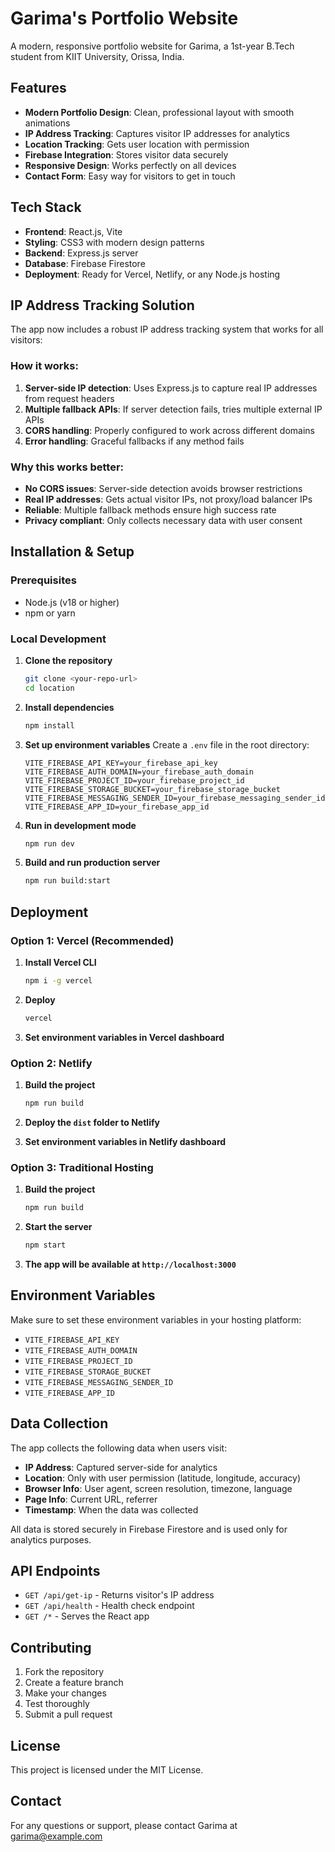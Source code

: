 # Garima's Portfolio Website

A modern, responsive portfolio website for Garima, a 1st-year B.Tech student from KIIT University, Orissa, India.

## Features

- **Modern Portfolio Design**: Clean, professional layout with smooth animations
- **IP Address Tracking**: Captures visitor IP addresses for analytics
- **Location Tracking**: Gets user location with permission
- **Firebase Integration**: Stores visitor data securely
- **Responsive Design**: Works perfectly on all devices
- **Contact Form**: Easy way for visitors to get in touch

## Tech Stack

- **Frontend**: React.js, Vite
- **Styling**: CSS3 with modern design patterns
- **Backend**: Express.js server
- **Database**: Firebase Firestore
- **Deployment**: Ready for Vercel, Netlify, or any Node.js hosting

## IP Address Tracking Solution

The app now includes a robust IP address tracking system that works for all visitors:

### How it works:
1. **Server-side IP detection**: Uses Express.js to capture real IP addresses from request headers
2. **Multiple fallback APIs**: If server detection fails, tries multiple external IP APIs
3. **CORS handling**: Properly configured to work across different domains
4. **Error handling**: Graceful fallbacks if any method fails

### Why this works better:
- **No CORS issues**: Server-side detection avoids browser restrictions
- **Real IP addresses**: Gets actual visitor IPs, not proxy/load balancer IPs
- **Reliable**: Multiple fallback methods ensure high success rate
- **Privacy compliant**: Only collects necessary data with user consent

## Installation & Setup

### Prerequisites
- Node.js (v18 or higher)
- npm or yarn

### Local Development

1. **Clone the repository**
   ```bash
   git clone <your-repo-url>
   cd location
   ```

2. **Install dependencies**
   ```bash
   npm install
   ```

3. **Set up environment variables**
   Create a `.env` file in the root directory:
   ```
   VITE_FIREBASE_API_KEY=your_firebase_api_key
   VITE_FIREBASE_AUTH_DOMAIN=your_firebase_auth_domain
   VITE_FIREBASE_PROJECT_ID=your_firebase_project_id
   VITE_FIREBASE_STORAGE_BUCKET=your_firebase_storage_bucket
   VITE_FIREBASE_MESSAGING_SENDER_ID=your_firebase_messaging_sender_id
   VITE_FIREBASE_APP_ID=your_firebase_app_id
   ```

4. **Run in development mode**
   ```bash
   npm run dev
   ```

5. **Build and run production server**
   ```bash
   npm run build:start
   ```

## Deployment

### Option 1: Vercel (Recommended)

1. **Install Vercel CLI**
   ```bash
   npm i -g vercel
   ```

2. **Deploy**
   ```bash
   vercel
   ```

3. **Set environment variables in Vercel dashboard**

### Option 2: Netlify

1. **Build the project**
   ```bash
   npm run build
   ```

2. **Deploy the `dist` folder to Netlify**

3. **Set environment variables in Netlify dashboard**

### Option 3: Traditional Hosting

1. **Build the project**
   ```bash
   npm run build
   ```

2. **Start the server**
   ```bash
   npm start
   ```

3. **The app will be available at `http://localhost:3000`**

## Environment Variables

Make sure to set these environment variables in your hosting platform:

- `VITE_FIREBASE_API_KEY`
- `VITE_FIREBASE_AUTH_DOMAIN`
- `VITE_FIREBASE_PROJECT_ID`
- `VITE_FIREBASE_STORAGE_BUCKET`
- `VITE_FIREBASE_MESSAGING_SENDER_ID`
- `VITE_FIREBASE_APP_ID`

## Data Collection

The app collects the following data when users visit:

- **IP Address**: Captured server-side for analytics
- **Location**: Only with user permission (latitude, longitude, accuracy)
- **Browser Info**: User agent, screen resolution, timezone, language
- **Page Info**: Current URL, referrer
- **Timestamp**: When the data was collected

All data is stored securely in Firebase Firestore and is used only for analytics purposes.

## API Endpoints

- `GET /api/get-ip` - Returns visitor's IP address
- `GET /api/health` - Health check endpoint
- `GET /*` - Serves the React app

## Contributing

1. Fork the repository
2. Create a feature branch
3. Make your changes
4. Test thoroughly
5. Submit a pull request

## License

This project is licensed under the MIT License.

## Contact

For any questions or support, please contact Garima at garima@example.com
